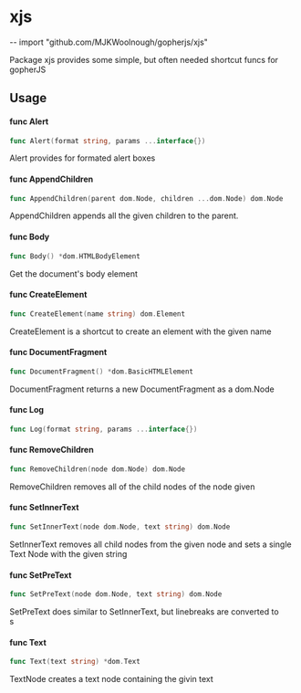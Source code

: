 # xjs
--
    import "github.com/MJKWoolnough/gopherjs/xjs"

Package xjs provides some simple, but often needed shortcut funcs for gopherJS

## Usage

#### func  Alert

```go
func Alert(format string, params ...interface{})
```
Alert provides for formated alert boxes

#### func  AppendChildren

```go
func AppendChildren(parent dom.Node, children ...dom.Node) dom.Node
```
AppendChildren appends all the given children to the parent.

#### func  Body

```go
func Body() *dom.HTMLBodyElement
```
Get the document's body element

#### func  CreateElement

```go
func CreateElement(name string) dom.Element
```
CreateElement is a shortcut to create an element with the given name

#### func  DocumentFragment

```go
func DocumentFragment() *dom.BasicHTMLElement
```
DocumentFragment returns a new DocumentFragment as a dom.Node

#### func  Log

```go
func Log(format string, params ...interface{})
```

#### func  RemoveChildren

```go
func RemoveChildren(node dom.Node) dom.Node
```
RemoveChildren removes all of the child nodes of the node given

#### func  SetInnerText

```go
func SetInnerText(node dom.Node, text string) dom.Node
```
SetInnerText removes all child nodes from the given node and sets a single Text
Node with the given string

#### func  SetPreText

```go
func SetPreText(node dom.Node, text string) dom.Node
```
SetPreText does similar to SetInnerText, but linebreaks are converted to <br />s

#### func  Text

```go
func Text(text string) *dom.Text
```
TextNode creates a text node containing the givin text
